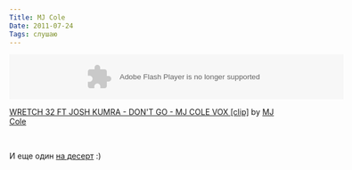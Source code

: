 ```yaml
---
Title: MJ Cole
Date: 2011-07-24
Tags: слушаю
---
```


<object height="81" width="100%"> <param name="movie" value="http://player.soundcloud.com/player.swf?url=http%3A%2F%2Fapi.soundcloud.com%2Ftracks%2F19146423&amp;show_comments=false&amp;auto_play=false&amp;color=000000"></param> <param name="allowscriptaccess" value="always"></param> <embed allowscriptaccess="always" height="81" src="http://player.soundcloud.com/player.swf?url=http%3A%2F%2Fapi.soundcloud.com%2Ftracks%2F19146423&amp;show_comments=false&amp;auto_play=false&amp;color=000000" type="application/x-shockwave-flash" width="600"></embed> </object>   <p><span><a href="http://soundcloud.com/mj-cole/wretch-32-ft-josh-kumra-dont">WRETCH 32 FT JOSH KUMRA - DON'T GO - MJ COLE VOX [clip]</a> by <a href="http://soundcloud.com/mj-cole">MJ Cole</a></span></p><br />

И еще один [на десерт](http://soundcloud.com/mj-cole/ventoux/) :)